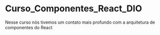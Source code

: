 # Curso_Componentes_React_DIO
Nesse curso nós tivemos um contato mais profundo com a arquitetura de componentes do React

